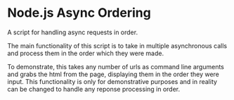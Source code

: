 # Node.js Async Ordering
A script for handling async requests in order.

The main functionality of this script is to take in multiple asynchronous calls and process them in the order which they were made.

To demonstrate, this takes any number of urls as command line arguments and grabs the html from the page, displaying them in the order they were input. This functionality is only for demonstrative purposes and in reality can be changed to handle any reponse processing in order.
